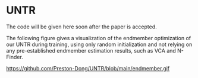 # UNTR
The code will be given here soon after the paper is accepted.

The following figure gives a visualization of the endmember optimization of our UNTR during training, using only random initialization and not relying on any pre-established endmember estimation results, such as VCA and N-Finder.

https://github.com/Preston-Dong/UNTR/blob/main/endmember.gif
